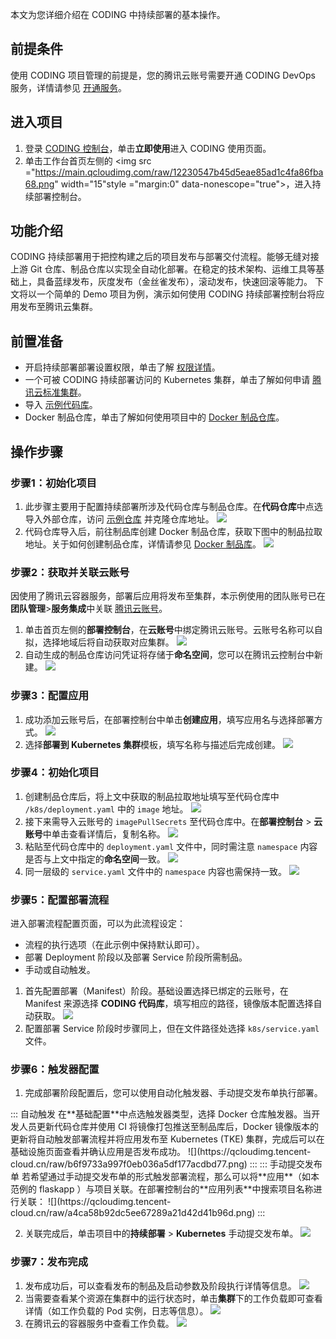本文为您详细介绍在 CODING 中持续部署的基本操作。

## 前提条件
使用 CODING 项目管理的前提是，您的腾讯云账号需要开通 CODING DevOps 服务，详情请参见 [开通服务](https://cloud.tencent.com/document/product/1159/44859)。 


## 进入项目
1. 登录 [CODING 控制台](https://console.cloud.tencent.com/coding)，单击**立即使用**进入 CODING 使用页面。
2. 单击工作台首页左侧的 <img src ="https://main.qcloudimg.com/raw/12230547b45d5eae85ad1c4fa86fba68.png" width="15"style ="margin:0" data-nonescope="true">，进入持续部署控制台。

## 功能介绍[](id:intro)
CODING 持续部署用于把控构建之后的项目发布与部署交付流程。能够无缝对接上游 Git 仓库、制品仓库以实现全自动化部署。在稳定的技术架构、运维工具等基础上，具备蓝绿发布，灰度发布（金丝雀发布），滚动发布，快速回滚等能力。
下文将以一个简单的 Demo 项目为例，演示如何使用 CODING 持续部署控制台将应用发布至腾讯云集群。

## 前置准备[](id:prepare)
-   开启持续部署部署设置权限，单击了解 [权限详情](https://cloud.tencent.com/document/product/1159/44862)。
-   一个可被 CODING 持续部署访问的 Kubernetes 集群，单击了解如何申请 [腾讯云标准集群](https://cloud.tencent.com/document/product/457/54231)。
-   导入 [示例代码库](https://codingtest-cd.coding.net/public/k8sdemo/k8sDemo/git/files)。
-   Docker 制品仓库，单击了解如何使用项目中的 [Docker 制品仓库](https://cloud.tencent.com/document/product/1116/46527)。

## 操作步骤
### 步骤1：初始化项目
1. 此步骤主要用于配置持续部署所涉及代码仓库与制品仓库。在**代码仓库**中点选导入外部仓库，访问 [示例仓库](https://codingtest-cd.coding.net/public/k8sdemo/k8sDemo/git/files) 并克隆仓库地址。
![](https://qcloudimg.tencent-cloud.cn/raw/ac2e34ad36ddda04527727c6e0706c89.png)
2. 代码仓库导入后，前往制品库创建 Docker 制品仓库，获取下图中的制品拉取地址。关于如何创建制品仓库，详情请参见 [Docker 制品库](https://cloud.tencent.com/document/product/1116/46527)。
![](https://qcloudimg.tencent-cloud.cn/raw/bd813ccdfc6154366054b16f2ec03fc1.png)

### 步骤2：获取并关联云账号[](id:1)
因使用了腾讯云容器服务，部署后应用将发布至集群，本示例使用的团队账号已在**团队管理**>**服务集成**中关联 [腾讯云账号](https://cloud.tencent.com/document/product/1159/45162)。
1. 单击首页左侧的**部署控制台**，在**云账号**中绑定腾讯云账号。云账号名称可以自拟，选择地域后将自动获取对应集群。
![](https://qcloudimg.tencent-cloud.cn/raw/78fb207efa51d99ff664b76888187cf9.png)
2. 自动生成的制品仓库访问凭证将存储于**命名空间**，您可以在腾讯云控制台中新建。
![](https://qcloudimg.tencent-cloud.cn/raw/c57571f40aad9159eca345b84cc44db2.png)

### 步骤3：配置应用[](id:2)
1. 成功添加云账号后，在部署控制台中单击**创建应用**，填写应用名与选择部署方式。
![](https://qcloudimg.tencent-cloud.cn/raw/f2211bebf0aedf85d9a99869009b51e4.png)
2. 选择**部署到 Kubernetes 集群**模板，填写名称与描述后完成创建。
![](https://qcloudimg.tencent-cloud.cn/raw/b21dbd6de4c4ded74bbc050745902692.png)

### 步骤4：初始化项目[](id:3)
1. 创建制品仓库后，将上文中获取的制品拉取地址填写至代码仓库中 `/k8s/deployment.yaml` 中的 `image` 地址。
![](https://qcloudimg.tencent-cloud.cn/raw/34a0eeb074d1d05e6a7fe2b63b48e367.png)
2. 接下来需导入云账号的 `imagePullSecrets` 至代码仓库中。在**部署控制台** > **云账号**中单击查看详情后，复制名称。
![](https://qcloudimg.tencent-cloud.cn/raw/73610f302920f1a7b2028f1737c0f7e0.png)
3. 粘贴至代码仓库中的 `deployment.yaml` 文件中，同时需注意 `namespace` 内容是否与上文中指定的**命名空间**一致。
![](https://qcloudimg.tencent-cloud.cn/raw/3a0a736da704b59943106622c02075e4.png)
4. 同一层级的 `service.yaml` 文件中的 `namespace` 内容也需保持一致。
![](https://qcloudimg.tencent-cloud.cn/raw/fd6223e3809280c535253f05709b28fe.png)

### 步骤5：配置部署流程[](id:4)
进入部署流程配置页面，可以为此流程设定：
-  流程的执行选项（在此示例中保持默认即可）。
-  部署 Deployment 阶段以及部署 Service 阶段所需制品。
-  手动或自动触发。


1. 首先配置部署（Manifest）阶段。基础设置选择已绑定的云账号，在 Manifest 来源选择 **CODING 代码库**，填写相应的路径，镜像版本配置选择自动获取。
![](https://qcloudimg.tencent-cloud.cn/raw/7b0bdd15651205fe04d3633ab057d2c3.png)
2. 配置部署 Service 阶段时步骤同上，但在文件路径处选择 `k8s/service.yaml` 文件。

### 步骤6：触发器配置[](id:5)
1. 完成部署阶段配置后，您可以使用自动化触发器、手动提交发布单执行部署。
<dx-tabs>
::: 自动触发
在**基础配置**中点选触发器类型，选择 Docker 仓库触发器。当开发人员更新代码仓库并使用 CI 将镜像打包推送至制品库后，Docker 镜像版本的更新将自动触发部署流程并将应用发布至 Kubernetes (TKE) 集群，完成后可以在基础设施页面查看并确认应用是否发布成功。
![](https://qcloudimg.tencent-cloud.cn/raw/b6f9733a997f0eb036a5df177acdbd77.png)
:::
::: 手动提交发布单
若希望通过手动提交发布单的形式触发部署流程，那么可以将**应用**（如本范例的 flaskapp ）与项目关联。在部署控制台的**应用列表**中搜索项目名称进行关联：
![](https://qcloudimg.tencent-cloud.cn/raw/a4ca58b92dc5ee67289a21d42d41b96d.png)
:::
</dx-tabs>

2. 关联完成后，单击项目中的**持续部署** > **Kubernetes** 手动提交发布单。
![](https://qcloudimg.tencent-cloud.cn/raw/ae6237b4a2adc0d3d8155aac5d45b205.png)

### 步骤7：发布完成[](id:6)
1. 发布成功后，可以查看发布的制品及启动参数及阶段执行详情等信息。
![](https://qcloudimg.tencent-cloud.cn/raw/1128b37aa908fb23c4b5fdf1501c6689.png)
2. 当需要查看某个资源在集群中的运行状态时，单击**集群**下的工作负载即可查看详情（如工作负载的 Pod 实例，日志等信息）。
![](https://qcloudimg.tencent-cloud.cn/raw/78aed4be967bbbbce8397250794b7d62.png)
3. 在腾讯云的容器服务中查看工作负载。
![](https://qcloudimg.tencent-cloud.cn/raw/2d21c2abcb67cc54c2b955e2229a8f5b.png)

